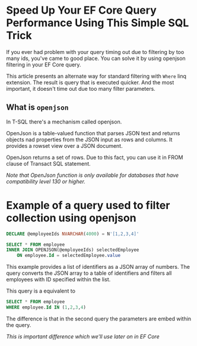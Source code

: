 # Speed Up Your EF Core Query Performance Using This Simple SQL Trick

If you ever had problem with your query timing out due to filtering by too many ids, you've came to good place.
You can solve it by using openjson filtering in your EF Core query.

This article presents an alternate way for standard filtering with `Where` linq extension.
The result is query that is executed quicker. And the most important, it doesn't time out due too many filter parameters.

## What is `openjson`

In T-SQL there's a mechanism called openjson.

OpenJson is a table-valued function that parses JSON text and returns objects nad properties from the JSON input as rows and columns.
It provides a rowset view over a JSON document.

OpenJson returns a set of rows. Due to this fact, you can use it in FROM clause of Transact SQL statement.

_Note that OpenJson function is only available for databases that have compatibility level 130 or higher._

# Example of a query used to filter collection using openjson

```SQL
DECLARE @employeeIds NVARCHAR(4000) = N'[1,2,3,4]'

SELECT * FROM employee
INNER JOIN OPENJSON(@employeeIds) selectedEmployee
    ON employee.Id = selectedEmployee.value

```

This example provides a list of identifiers as a JSON array of numbers. The query converts the JSON array to a table of identifiers and filters all employees with ID specified within the list.

This query is a equivalent to

```SQL
SELECT * FROM employee
WHERE employee.Id IN (1,2,3,4)
```

The difference is that in the second query the parameters are embed within the query.

_This is important difference which we'll use later on in EF Core_
